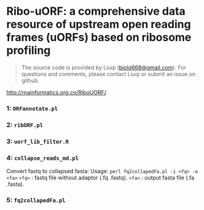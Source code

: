 # Ribo-uORF: a comprehensive data resource of upstream open reading frames (uORFs) based on ribosome profiling

> The source code is provided by Liuqi (biolq668@gmail.com). For questions and comments, please contact Liuqi or submit an issue on github.

http://rnainformatics.org.cn/RiboUORF/ 

### 1: `ORFannotate.pl`

### 2: `ribORF.pl`

### 3: `uorf_lib_filter.R`

### 4: `collapse_reads_md.pl`

Convert fastq to collapsed fasta:
    Usage: `perl fq2collapedFa.pl -i <fq> -o <fa>`
    `<fq>` : fastq file without adaptor (.fq .fastq).
    `<fa>` : output fasta file (.fa .fasta).

### 5: `fq2collapedFa.pl`
